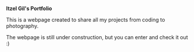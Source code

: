 **Itzel Gil's Portfolio**

This is a webpage created to share all my projects from coding to photography.

The webpage is still under construction, but you can enter and check it out :)

